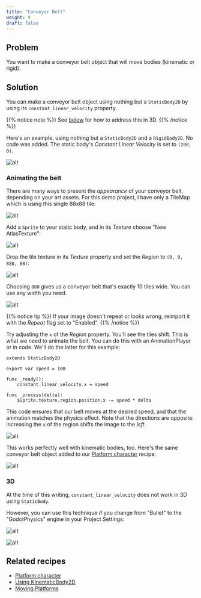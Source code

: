 ```yaml
---
title: "Conveyor Belt"
weight: 9
draft: false
---
```


## Problem

You want to make a conveyor belt object that will move bodies (kinematic or rigid).

## Solution

You can make a conveyor belt object using nothing but a `StaticBody2D` by using its `constant_linear_velocity` property.

{{% notice note %}}
See [below](#3d) for how to address this in 3D.
{{% /notice %}}

Here's an example, using nothing but a `StaticBody2D` and a `RigidBody2D`. No code was added. The static body's *Constant Linear Velocity* is set to `(200, 0)`.

![alt](/godot_recipes/img/conveyor_02.gif)

### Animating the belt

There are many ways to present the *appearance* of your conveyor belt, depending on your art assets. For this demo project, I have only a TileMap which is using this single 88x88 tile:

![alt](/godot_recipes/img/tileGreen_03.png)

Add a `Sprite` to your static body, and in its *Texture* choose "New AtlasTexture":

![alt](/godot_recipes/img/conveyor_04.png)

Drop the tile texture in its *Texture* property and set the *Region* to `(0, 0, 880, 88)`:

![alt](/godot_recipes/img/conveyor_05.png)

Choosing `880` gives us a conveyor belt that's exactly 10 tiles wide. You can use any width you need.

![alt](/godot_recipes/img/conveyor_06.png)

{{% notice tip %}}
If your image doesn't repeat or looks wrong, reimport it with the *Repeat* flag set to "Enabled".
{{% /notice %}}

Try adjusting the `x` of the *Region* property. You'll see the tiles shift. This is what we need to animate the belt. You can do this with an AnimationPlayer or in code. We'll do the latter for this example:

```gdscript
extends StaticBody2D

export var speed = 100

func _ready():
    constant_linear_velocity.x = speed

func _process(delta):
    $Sprite.texture.region.position.x -= speed * delta
```

This code ensures that our belt moves at the desired speed, and that the animation matches the physics effect. Note that the directions are opposite: increasing the `x` of the region shifts the image to the *left*.

![alt](/godot_recipes/img/conveyor_01.gif)

This works perfectly well with kinematic bodies, too. Here's the same conveyor belt object added to our [Platform character](http://kidscancode.org/godot_recipes/2d/platform_character) recipe:

![alt](/godot_recipes/img/conveyor_07.gif)

### 3D

At the time of this writing, `constant_linear_velocity` does not work in 3D using `StaticBody`.

However, you can use this technique if you change from "Bullet" to the "GodotPhysics" engine in your Project Settings:

![alt](/godot_recipes/img/conveyor_03.png)

![alt](/godot_recipes/img/conveyor_3d.gif)

## Related recipes

- [Platform character](http://kidscancode.org/godot_recipes/2d/platform_character)
- [Using KinematicBody2D](/godot_recipes/physics/godot3_kinematic2d/)
- [Moving Platforms](/godot_recipes/2d/moving_platforms/)